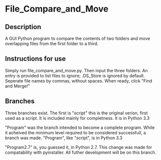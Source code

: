 # File_Compare_and_Move



## Description  
A GUI Python program to compare the contents of two folders and move overlapping files from the first folder to a third. 


## Instructions for use
Simply run file_compare_and_move.py. Then input the three folders. An entry is provided to list files to ignore; .DS_Store is ignored by default. Seperate file names by commas, without spaces. When ready, click "Find and Merge!"

## Branches
Three branches exist. The first is "script" this is the original verion, first used as a script. It is included mainly for completness. It is in Python 3.3

"Program" was the branch intended to become a complete program. While it acheived the minimum level required to be considered successfull, a branch was made. "Program", like "script", is in Python 3.3

"Program2.7" is, you guessed it, in Python 2.7. This change was made for compatability with pyinstaller. All futher development will be on this branch. 
